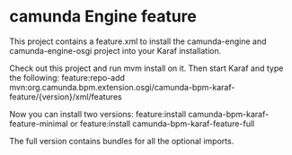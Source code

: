 # camunda Engine feature
This project contains a feature.xml to install the camunda-engine and camunda-engine-osgi project into your Karaf installation.

Check out this project and run mvm install on it. Then start Karaf and type the following:
feature:repo-add mvn:org.camunda.bpm.extension.osgi/camunda-bpm-karaf-feature/{version}/xml/features

Now you can install two versions:
feature:install camunda-bpm-karaf-feature-minimal
or
feature:install camunda-bpm-karaf-feature-full

The full version contains bundles for all the optional imports.
